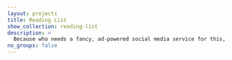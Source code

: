 ```yaml
---
layout: projects 
title: Reading List
show_collection: reading-list
description: >
  Because who needs a fancy, ad-powered social media service for this, really?  
no_groups: false
---
```

